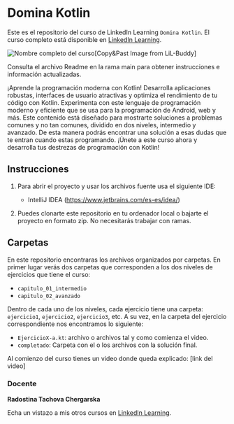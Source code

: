 # Domina Kotlin

Este es el repositorio del curso de LinkedIn Learning `Domina Kotlin`. El curso completo está disponible en [LinkedIn Learning][lil-course-url].

![Nombre completo del curso][lil-thumbnail-url][Copy&Past Image from LiL-Buddy] 

Consulta el archivo Readme en la rama main para obtener instrucciones e información actualizadas.

¡Aprende la programación moderna con Kotlin! Desarrolla aplicaciones robustas, interfaces de usuario atractivas y optimiza el rendimiento de tu código con Kotlin. Experimenta con este lenguaje de programación moderno y eficiente que se usa para la programación de Android, web y más. Este contenido está diseñado para mostrarte soluciones a problemas comunes y no tan comunes, dividido en dos niveles, intermedio y avanzado. De esta manera podrás encontrar una solución a esas dudas que te entran cuando estas programando. ¡Únete a este curso ahora y desarrolla tus destrezas de programación con Kotlin!

## Instrucciones

1) Para abrir el proyecto y usar los archivos fuente usa el siguiente IDE:
   * IntelliJ IDEA (https://www.jetbrains.com/es-es/idea/)

2) Puedes clonarte este repositorio en tu ordenador local o bajarte el proyecto en formato zip. No necesitarás trabajar con ramas. 


## Carpetas

En este repositorio encontraras los archivos organizados por carpetas. En primer lugar verás dos carpetas que corresponden a los dos niveles de ejercicios que tiene el curso:
   - `capitulo_01_intermedio`
   - `capitulo_02_avanzado`

Dentro de cada uno de los niveles, cada ejercicio tiene una carpeta: `ejercicio1`, `ejercicio2`, `ejercicio3`, etc.
A su vez, en la carpeta del ejercicio correspondiente nos encontramos lo siguiente:

   - `EjercicioX-a.kt`: archivo o archivos tal y como comienza el video. 
   - `completado`: Carpeta con el o los archivos con la solución final.

Al comienzo del curso tienes un video donde queda explicado: [link del video]



### Docente

**Radostina Tachova Chergarska**

Echa un vistazo a mis otros cursos en [LinkedIn Learning](https://www.linkedin.com/learning/instructors/radostina-tachova-chergarska).

[0]: # (Replace these placeholder URLs with actual course URLs)
[lil-course-url]: https://www.linkedin.com/learning/building-a-graphql-project-with-react-js
[lil-thumbnail-url]: https://media.licdn.com/dms/image/D560DAQGZ925MwkL4rA/learning-public-crop_675_1200/0/1681979549525?e=2147483647&v=beta&t=AgXIi4-m92-QbdFzQLRAqbtGipaUTnN5XfilUuCSa1c

[1]: # (End of ES-Instruction ###############################################################################################)
